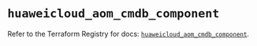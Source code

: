 # `huaweicloud_aom_cmdb_component`

Refer to the Terraform Registry for docs: [`huaweicloud_aom_cmdb_component`](https://registry.terraform.io/providers/huaweicloud/huaweicloud/1.71.1/docs/resources/aom_cmdb_component).
